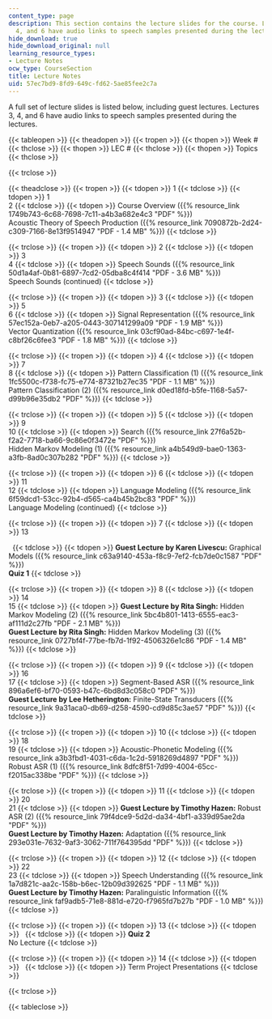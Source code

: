 ```yaml
---
content_type: page
description: This section contains the lecture slides for the course. Lectures 3,
  4, and 6 have audio links to speech samples presented during the lectures.
hide_download: true
hide_download_original: null
learning_resource_types:
- Lecture Notes
ocw_type: CourseSection
title: Lecture Notes
uid: 57ec7bd9-8fd9-649c-fd62-5ae85fee2c7a
---
```


A full set of lecture slides is listed below, including guest lectures. Lectures 3, 4, and 6 have audio links to speech samples presented during the lectures.

{{< tableopen >}}
{{< theadopen >}}
{{< tropen >}}
{{< thopen >}}
Week #
{{< thclose >}}
{{< thopen >}}
LEC #
{{< thclose >}}
{{< thopen >}}
Topics
{{< thclose >}}

{{< trclose >}}

{{< theadclose >}}
{{< tropen >}}
{{< tdopen >}}
1
{{< tdclose >}}
{{< tdopen >}}
1  
2
{{< tdclose >}}
{{< tdopen >}}
Course Overview ({{% resource_link 1749b743-6c68-7698-7c11-a4b3a682e4c3 "PDF" %}})  
Acoustic Theory of Speech Production ({{% resource_link 7090872b-2d24-c309-7166-8e13f9514947 "PDF - 1.4 MB" %}})
{{< tdclose >}}

{{< trclose >}}
{{< tropen >}}
{{< tdopen >}}
2
{{< tdclose >}}
{{< tdopen >}}
3  
4
{{< tdclose >}}
{{< tdopen >}}
Speech Sounds ({{% resource_link 50d1a4af-0b81-6897-7cd2-05dba8c4f414 "PDF - 3.6 MB" %}})  
Speech Sounds (continued)
{{< tdclose >}}

{{< trclose >}}
{{< tropen >}}
{{< tdopen >}}
3
{{< tdclose >}}
{{< tdopen >}}
5  
6
{{< tdclose >}}
{{< tdopen >}}
Signal Representation ({{% resource_link 57ec152a-0eb7-a205-0443-307141299a09 "PDF - 1.9 MB" %}})  
Vector Quantization ({{% resource_link 03cf90ad-84bc-c697-1e4f-c8bf26c6fee3 "PDF - 1.8 MB" %}})
{{< tdclose >}}

{{< trclose >}}
{{< tropen >}}
{{< tdopen >}}
4
{{< tdclose >}}
{{< tdopen >}}
7  
8
{{< tdclose >}}
{{< tdopen >}}
Pattern Classification (1) ({{% resource_link 1fc5500c-f738-fc75-e774-87321b27ec35 "PDF - 1.1 MB" %}})  
Pattern Classification (2) ({{% resource_link d0ed18fd-b5fe-1168-5a57-d99b96e35db2 "PDF" %}})
{{< tdclose >}}

{{< trclose >}}
{{< tropen >}}
{{< tdopen >}}
5
{{< tdclose >}}
{{< tdopen >}}
9  
10
{{< tdclose >}}
{{< tdopen >}}
Search ({{% resource_link 27f6a52b-f2a2-7718-ba66-9c86e0f3472e "PDF" %}})  
Hidden Markov Modeling (1) ({{% resource_link a4b549d9-bae0-1363-a3fb-8ad0c307b282 "PDF" %}})
{{< tdclose >}}

{{< trclose >}}
{{< tropen >}}
{{< tdopen >}}
6
{{< tdclose >}}
{{< tdopen >}}
11  
12
{{< tdclose >}}
{{< tdopen >}}
Language Modeling ({{% resource_link 6f59dcd1-53cc-92b4-d565-ca4b45b2bc83 "PDF" %}})  
Language Modeling (continued)
{{< tdclose >}}

{{< trclose >}}
{{< tropen >}}
{{< tdopen >}}
7
{{< tdclose >}}
{{< tdopen >}}
13  
  
 
{{< tdclose >}}
{{< tdopen >}}
**Guest Lecture by Karen Livescu:** Graphical Models ({{% resource_link c63a9140-453a-f8c9-7ef2-fcb7de0c1587 "PDF" %}})  
**Quiz 1**
{{< tdclose >}}

{{< trclose >}}
{{< tropen >}}
{{< tdopen >}}
8
{{< tdclose >}}
{{< tdopen >}}
14  
15
{{< tdclose >}}
{{< tdopen >}}
**Guest Lecture by Rita Singh:** Hidden Markov Modeling (2) ({{% resource_link 5bc4b801-1413-6555-eac3-af111d2c27fb "PDF - 2.1 MB" %}})  
**Guest Lecture by Rita Singh:** Hidden Markov Modeling (3) ({{% resource_link 0727bf4f-77be-fb7d-1f92-4506326e1c86 "PDF - 1.4 MB" %}})
{{< tdclose >}}

{{< trclose >}}
{{< tropen >}}
{{< tdopen >}}
9
{{< tdclose >}}
{{< tdopen >}}
16  
17
{{< tdclose >}}
{{< tdopen >}}
Segment-Based ASR ({{% resource_link 896a6ef6-bf70-0593-b47c-6bd8d3c058c0 "PDF" %}})  
**Guest Lecture by Lee Hetherington:** Finite-State Transducers ({{% resource_link 9a31aca0-db69-d258-4590-cd9d85c3ae57 "PDF" %}})
{{< tdclose >}}

{{< trclose >}}
{{< tropen >}}
{{< tdopen >}}
10
{{< tdclose >}}
{{< tdopen >}}
18  
19
{{< tdclose >}}
{{< tdopen >}}
Acoustic-Phonetic Modeling ({{% resource_link a3b3fbd1-4031-c6da-1c2d-5918269d4897 "PDF" %}})  
Robust ASR (1) ({{% resource_link 8dfc8f51-7d99-4004-65cc-f2015ac338be "PDF" %}})
{{< tdclose >}}

{{< trclose >}}
{{< tropen >}}
{{< tdopen >}}
11
{{< tdclose >}}
{{< tdopen >}}
20  
21
{{< tdclose >}}
{{< tdopen >}}
**Guest Lecture by Timothy Hazen:** Robust ASR (2) ({{% resource_link 79f4dce9-5d2d-da34-4bf1-a339d95ae2da "PDF" %}})  
**Guest Lecture by Timothy Hazen:** Adaptation ({{% resource_link 293e031e-7632-9af3-3062-711f764395dd "PDF" %}})
{{< tdclose >}}

{{< trclose >}}
{{< tropen >}}
{{< tdopen >}}
12
{{< tdclose >}}
{{< tdopen >}}
22  
23
{{< tdclose >}}
{{< tdopen >}}
Speech Understanding ({{% resource_link 1a7d821c-aa2c-158b-b6ec-12b09d392625 "PDF - 1.1 MB" %}})  
**Guest Lecture by Timothy Hazen:** Paralinguistic Information ({{% resource_link faf9adb5-71e8-881d-e720-f7965fd7b27b "PDF - 1.0 MB" %}})
{{< tdclose >}}

{{< trclose >}}
{{< tropen >}}
{{< tdopen >}}
13
{{< tdclose >}}
{{< tdopen >}}
 
{{< tdclose >}}
{{< tdopen >}}
**Quiz 2**  
No Lecture
{{< tdclose >}}

{{< trclose >}}
{{< tropen >}}
{{< tdopen >}}
14
{{< tdclose >}}
{{< tdopen >}}
 
{{< tdclose >}}
{{< tdopen >}}
Term Project Presentations
{{< tdclose >}}

{{< trclose >}}

{{< tableclose >}}